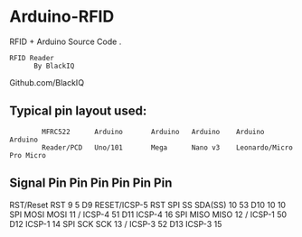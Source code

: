 # Arduino-RFID
RFID + Arduino Source Code .

    RFID Reader
          By BlackIQ
  Github.com/BlackIQ

  
Typical pin layout used:
-----------------------------------------------------------------------------------------
            MFRC522      Arduino       Arduino   Arduino    Arduino          Arduino
            Reader/PCD   Uno/101       Mega      Nano v3    Leonardo/Micro   Pro Micro
Signal      Pin          Pin           Pin       Pin        Pin              Pin
-----------------------------------------------------------------------------------------
RST/Reset   RST          9             5         D9         RESET/ICSP-5     RST
SPI SS      SDA(SS)      10            53        D10        10               10
SPI MOSI    MOSI         11 / ICSP-4   51        D11        ICSP-4           16
SPI MISO    MISO         12 / ICSP-1   50        D12        ICSP-1           14
SPI SCK     SCK          13 / ICSP-3   52        D13        ICSP-3           15
